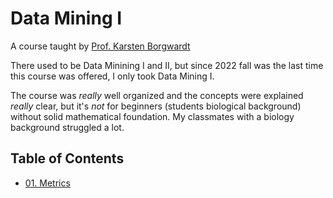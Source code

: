 # Data Mining I

A course taught by [Prof. Karsten Borgwardt](https://www.biochem.mpg.de/borgwardt)

There used to be Data Minining I and II, but since 2022 fall was the last time this course was offered, I only took Data Mining I.

The course was _really_ well organized and the concepts were explained _really_ clear, but it's _not_ for beginners (students biological background) without solid mathematical foundation. My classmates with a biology background struggled a lot.

## Table of Contents

<!-- toc -->
* [01. Metrics](01_metrics.md)
<!-- toc -->
